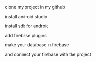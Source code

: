 clone my project in my github

install android studio

install sdk for android

add firebase plugins

make your database in firebase

and connect your firebase with the project
